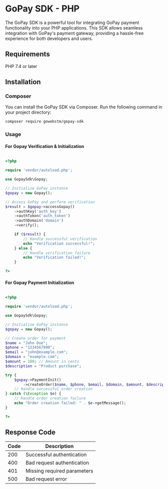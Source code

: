 # GoPay SDK - PHP

The GoPay SDK is a powerful tool for integrating GoPay payment functionality into your PHP applications. This SDK allows seamless integration with GoPay's payment gateway, providing a hassle-free experience for both developers and users.

## Requirements

PHP 7.4 or later

## Installation

### Composer

You can install the GoPay SDK via Composer. Run the following command in your project directory:

```bash
composer require gowebstm/gopay-sdk
```

### Usage

#### For Gopay Verification & Initialization

```php

<?php

require 'vendor/autoload.php';

use GopaySdk\Gopay;

// Initialize GoPay instance
$gopay = new Gopay();

// Access GoPay and perform verification
$result = $gopay->accessGopay()
    ->authKey('auth_key')
    ->authToken('auth_token')
    ->authDomain('domain')
    ->verify();

    if ($result) {
        // Handle successful verification
        echo "Verification successful!";
    } else {
        // Handle verification failure
        echo "Verification failed!";
    }

?>

```

#### For Gopay Payment Initialization


```php

<?php

require 'vendor/autoload.php';

use GopaySdk\Gopay;

// Initialize GoPay instance
$gopay = new Gopay();

// Create order for payment
$name = "John Doe";
$phone = "1234567890";
$email = "john@example.com";
$domain = "example.com";
$amount = 100; // Amount in cents
$description = "Product purchase";

try {
    $gopay->PaymentInit()
        ->createOrder($name, $phone, $email, $domain, $amount, $description);
    // Handle successful order creation
} catch (\Exception $e) {
    // Handle order creation failure
    echo "Order creation failed: " . $e->getMessage();
}

?>

```

## Response Code
| Code    | Description |
| -------- | ------- |
| 200 | Successful authentication    |
| 400 | Bad request authentication     |
| 401    | Missing required parameters    |
| 500    | Bad request error    |
